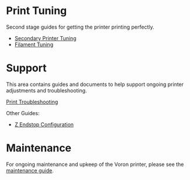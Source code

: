 # Print Tuning

Second stage guides for getting the printer printing perfectly.

* [Secondary Printer Tuning](./secondary_printer_tuning.md)
* [Filament Tuning](./filament_tuning.md)

# Support

This area contains guides and documents to help support ongoing printer adjustments and troubleshooting.

[Print Troubleshooting](./print_troubleshooting.md)

Other Guides:

* [Z Endstop Configuration](./z_endstop_configuration.md)

# Maintenance

For ongoing maintenance and upkeep of the Voron printer, please see the [maintenance guide](./maintenance/README.md).

